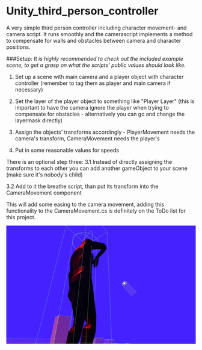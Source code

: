 # Unity_third_person_controller
A very simple third person controller including character movement- and camera script. It runs smoothly and the camerascript implements a method to compensate for walls and obstacles between camera and character positions.

###Setup:
*It is highly recommended to check out the included example scene, to get a grasp on what the scripts' public values should look like.*
1. Set up a scene with main camera and a player object with character controller (remember to tag them as player and main camera if necessary)

2. Set the layer of the player object to something like "Player Layer" (this is important to have the camera ignore the player when trying to compensate for obstacles - alternatively you can go and change the layermask directly)

3. Assign the objects' transforms accordingly - PlayerMovement needs the camera's transform, CameraMovement needs the player's

4. Put in some reasonable values for speeds

There is an optional step three:
3.1 Instead of directly assigning the transforms to each other you can add another gameObject to your scene (make sure it's nobody's child)

3.2 Add to it the breathe script, than put its transform into the CameraMovement component

This will add some easing to the camera movement, adding this functionality to the CameraMovement.cs is definitely on the ToDo list for this project.

![Alt text](ThirdPersonPreview.png?raw=true "Third Person Preview")
